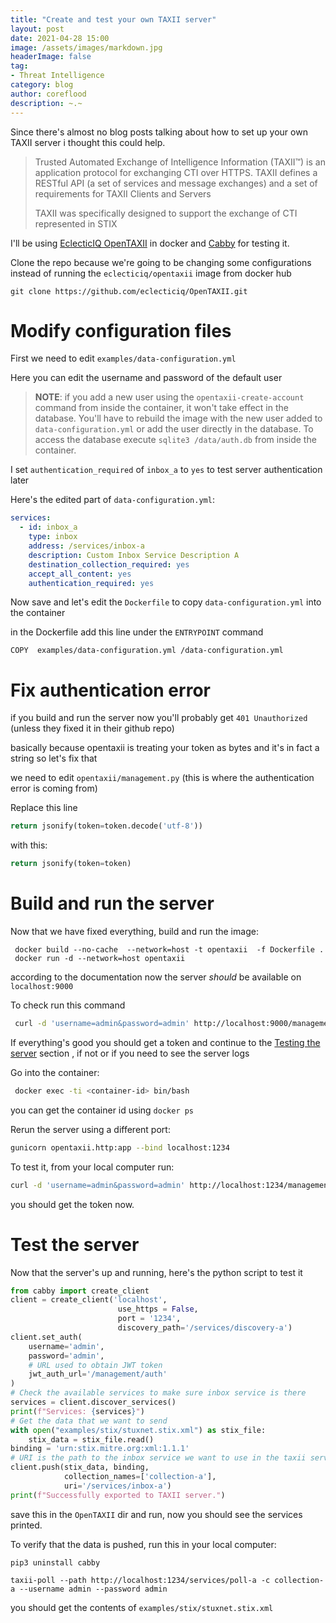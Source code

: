 ```yaml
---
title: "Create and test your own TAXII server"
layout: post
date: 2021-04-28 15:00
image: /assets/images/markdown.jpg
headerImage: false
tag:
- Threat Intelligence
category: blog
author: coreflood
description: ~.~
---
```


Since there's almost no blog posts talking about how to set up your own TAXII server i thought this could help.

> Trusted Automated Exchange of Intelligence Information (TAXII™) is an application protocol for exchanging CTI over HTTPS. ​TAXII defines a RESTful API (a set of services and message exchanges) and a set of requirements for TAXII Clients and Servers
> 
> TAXII was specifically designed to support the exchange of CTI represented in STIX

I'll be using [EclecticIQ OpenTAXII](https://github.com/eclecticiq/OpenTAXII) in docker and [Cabby](https://github.com/eclecticiq/cabby) for testing it.

Clone the repo because we're going to be changing some configurations instead of running the `eclecticiq/opentaxii` image from docker hub

`git clone https://github.com/eclecticiq/OpenTAXII.git` 

# Modify configuration files

First we need to edit `examples/data-configuration.yml`

Here you can edit the username and password of the default user

> **NOTE**: if you add a new user using the `opentaxii-create-account` command from inside the container, it won't take effect in the database.
You'll have to rebuild the image with the new user added to `data-configuration.yml` or add the user directly in the database.
To access the database execute `sqlite3 /data/auth.db` from inside the container.


I set  `authentication_required` of `inbox_a` to `yes` to test server authentication later

Here's the edited part of `data-configuration.yml`:
```yaml
services:
  - id: inbox_a
    type: inbox
    address: /services/inbox-a
    description: Custom Inbox Service Description A
    destination_collection_required: yes
    accept_all_content: yes
    authentication_required: yes
```

Now save and let's edit the `Dockerfile` to copy `data-configuration.yml` into the container

in the Dockerfile add this line under the `ENTRYPOINT` command
```buildoutcfg
COPY  examples/data-configuration.yml /data-configuration.yml	
```

# Fix authentication error


if you build and run the server now you'll probably get  ```401 Unauthorized```  (unless they fixed it in their github repo)

basically because opentaxii is treating your token as bytes and it's in fact a string
so let's fix that

we need to edit ```opentaxii/management.py``` (this is where the authentication error is coming from)

Replace this line

```python
return jsonify(token=token.decode('utf-8'))
```

with this:
```python
return jsonify(token=token)
```


# Build and run the server

Now that we have fixed everything, build and run the image:

```buildoutcfg
 docker build --no-cache  --network=host -t opentaxii  -f Dockerfile .
 docker run -d --network=host opentaxii
```

according to the documentation now the server *should* be available on `localhost:9000` 

To check run this command 
```bash
 curl -d 'username=admin&password=admin' http://localhost:9000/management/auth
```

If everything's good you should get a token and continue to the [Testing the server](#testing-the-server) section , if not or if you need to see the server logs

Go into the container:

```bash
 docker exec -ti <container-id> bin/bash
```

you can get the container id using ```docker ps```

Rerun the server using a different port:

```bash
gunicorn opentaxii.http:app --bind localhost:1234
```
To test it, from your local computer run:

```bash
curl -d 'username=admin&password=admin' http://localhost:1234/management/auth
```
you should get the token now.


# Test the server

Now that the server's up and running, here's the python script to test it

```python
from cabby import create_client
client = create_client('localhost',
                        use_https = False,
                        port = '1234',
                        discovery_path='/services/discovery-a')
client.set_auth(
    username='admin',
    password='admin',
    # URL used to obtain JWT token
    jwt_auth_url='/management/auth'
)
# Check the available services to make sure inbox service is there
services = client.discover_services()
print(f"Services: {services}")
# Get the data that we want to send
with open("examples/stix/stuxnet.stix.xml") as stix_file:
    stix_data = stix_file.read()
binding = 'urn:stix.mitre.org:xml:1.1.1'
# URI is the path to the inbox service we want to use in the taxii server
client.push(stix_data, binding,
            collection_names=['collection-a'],
            uri='/services/inbox-a')
print(f"Successfully exported to TAXII server.")
```
save this in the `OpenTAXII` dir and run, now you should see the services printed.

To verify that the data is pushed, run this in your local computer:


```pip3 uninstall cabby```

```taxii-poll --path http://localhost:1234/services/poll-a -c collection-a --username admin --password admin```

you should get the contents of `examples/stix/stuxnet.stix.xml`
